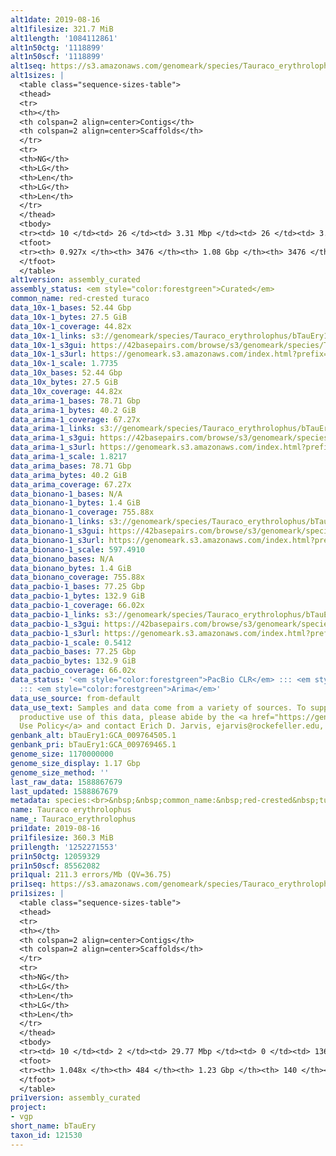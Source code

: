 ```yaml
---
alt1date: 2019-08-16
alt1filesize: 321.7 MiB
alt1length: '1084112861'
alt1n50ctg: '1118899'
alt1n50scf: '1118899'
alt1seq: https://s3.amazonaws.com/genomeark/species/Tauraco_erythrolophus/bTauEry1/assembly_curated/bTauEry1.alt.cur.20190816.fasta.gz
alt1sizes: |
  <table class="sequence-sizes-table">
  <thead>
  <tr>
  <th></th>
  <th colspan=2 align=center>Contigs</th>
  <th colspan=2 align=center>Scaffolds</th>
  </tr>
  <tr>
  <th>NG</th>
  <th>LG</th>
  <th>Len</th>
  <th>LG</th>
  <th>Len</th>
  </tr>
  </thead>
  <tbody>
  <tr><td> 10 </td><td> 26 </td><td> 3.31 Mbp </td><td> 26 </td><td> 3.31 Mbp </td></tr><tr><td> 20 </td><td> 67 </td><td> 2.49 Mbp </td><td> 67 </td><td> 2.49 Mbp </td></tr><tr><td> 30 </td><td> 121 </td><td> 1.86 Mbp </td><td> 121 </td><td> 1.86 Mbp </td></tr><tr><td> 40 </td><td> 194 </td><td> 1.44 Mbp </td><td> 194 </td><td> 1.44 Mbp </td></tr><tr style="background-color:#cccccc;"><td> 50 </td><td> 286 </td><td> 1.12 Mbp </td><td> 286 </td><td> 1.12 Mbp </td></tr><tr><td> 60 </td><td> 405 </td><td> 0.85 Mbp </td><td> 405 </td><td> 0.85 Mbp </td></tr><tr><td> 70 </td><td> 570 </td><td> 0.57 Mbp </td><td> 570 </td><td> 0.57 Mbp </td></tr><tr><td> 80 </td><td> 875 </td><td> 239.37 Kbp </td><td> 875 </td><td> 239.37 Kbp </td></tr><tr><td> 90 </td><td> 2319 </td><td> 41.45 Kbp </td><td> 2319 </td><td> 41.45 Kbp </td></tr><tr><td> 100 </td><td> 0 </td><td>  </td><td> 0 </td><td>  </td></tr></tbody>
  <tfoot>
  <tr><th> 0.927x </th><th> 3476 </th><th> 1.08 Gbp </th><th> 3476 </th><th> 1.08 Gbp </th></tr>
  </tfoot>
  </table>
alt1version: assembly_curated
assembly_status: <em style="color:forestgreen">Curated</em>
common_name: red-crested turaco
data_10x-1_bases: 52.44 Gbp
data_10x-1_bytes: 27.5 GiB
data_10x-1_coverage: 44.82x
data_10x-1_links: s3://genomeark/species/Tauraco_erythrolophus/bTauEry1/genomic_data/10x/<br>
data_10x-1_s3gui: https://42basepairs.com/browse/s3/genomeark/species/Tauraco_erythrolophus/bTauEry1/genomic_data/10x/
data_10x-1_s3url: https://genomeark.s3.amazonaws.com/index.html?prefix=species/Tauraco_erythrolophus/bTauEry1/genomic_data/10x/
data_10x-1_scale: 1.7735
data_10x_bases: 52.44 Gbp
data_10x_bytes: 27.5 GiB
data_10x_coverage: 44.82x
data_arima-1_bases: 78.71 Gbp
data_arima-1_bytes: 40.2 GiB
data_arima-1_coverage: 67.27x
data_arima-1_links: s3://genomeark/species/Tauraco_erythrolophus/bTauEry1/genomic_data/arima/<br>
data_arima-1_s3gui: https://42basepairs.com/browse/s3/genomeark/species/Tauraco_erythrolophus/bTauEry1/genomic_data/arima/
data_arima-1_s3url: https://genomeark.s3.amazonaws.com/index.html?prefix=species/Tauraco_erythrolophus/bTauEry1/genomic_data/arima/
data_arima-1_scale: 1.8217
data_arima_bases: 78.71 Gbp
data_arima_bytes: 40.2 GiB
data_arima_coverage: 67.27x
data_bionano-1_bases: N/A
data_bionano-1_bytes: 1.4 GiB
data_bionano-1_coverage: 755.88x
data_bionano-1_links: s3://genomeark/species/Tauraco_erythrolophus/bTauEry1/genomic_data/bionano/<br>
data_bionano-1_s3gui: https://42basepairs.com/browse/s3/genomeark/species/Tauraco_erythrolophus/bTauEry1/genomic_data/bionano/
data_bionano-1_s3url: https://genomeark.s3.amazonaws.com/index.html?prefix=species/Tauraco_erythrolophus/bTauEry1/genomic_data/bionano/
data_bionano-1_scale: 597.4910
data_bionano_bases: N/A
data_bionano_bytes: 1.4 GiB
data_bionano_coverage: 755.88x
data_pacbio-1_bases: 77.25 Gbp
data_pacbio-1_bytes: 132.9 GiB
data_pacbio-1_coverage: 66.02x
data_pacbio-1_links: s3://genomeark/species/Tauraco_erythrolophus/bTauEry1/genomic_data/pacbio/<br>
data_pacbio-1_s3gui: https://42basepairs.com/browse/s3/genomeark/species/Tauraco_erythrolophus/bTauEry1/genomic_data/pacbio/
data_pacbio-1_s3url: https://genomeark.s3.amazonaws.com/index.html?prefix=species/Tauraco_erythrolophus/bTauEry1/genomic_data/pacbio/
data_pacbio-1_scale: 0.5412
data_pacbio_bases: 77.25 Gbp
data_pacbio_bytes: 132.9 GiB
data_pacbio_coverage: 66.02x
data_status: '<em style="color:forestgreen">PacBio CLR</em> ::: <em style="color:forestgreen">10x</em>
  ::: <em style="color:forestgreen">Arima</em>'
data_use_source: from-default
data_use_text: Samples and data come from a variety of sources. To support fair and
  productive use of this data, please abide by the <a href="https://genome10k.soe.ucsc.edu/data-use-policies/">Data
  Use Policy</a> and contact Erich D. Jarvis, ejarvis@rockefeller.edu, with any questions.
genbank_alt: bTauEry1:GCA_009764505.1
genbank_pri: bTauEry1:GCA_009769465.1
genome_size: 1170000000
genome_size_display: 1.17 Gbp
genome_size_method: ''
last_raw_data: 1588867679
last_updated: 1588867679
metadata: species:<br>&nbsp;&nbsp;common_name:&nbsp;red-crested&nbsp;turaco<br>&nbsp;&nbsp;family:<br>&nbsp;&nbsp;&nbsp;&nbsp;name:&nbsp;Musophagidae<br>&nbsp;&nbsp;genome_size:&nbsp;1170000000<br>&nbsp;&nbsp;genome_size_method:&nbsp;null<br>&nbsp;&nbsp;individuals:<br>&nbsp;&nbsp;-&nbsp;short_name:&nbsp;bTauEry1<br>&nbsp;&nbsp;name:&nbsp;Tauraco&nbsp;erythrolophus<br>&nbsp;&nbsp;order:<br>&nbsp;&nbsp;&nbsp;&nbsp;name:&nbsp;Musophagiformes<br>&nbsp;&nbsp;short_name:&nbsp;bTauEry<br>&nbsp;&nbsp;taxon_id:&nbsp;121530<br>&nbsp;&nbsp;project:&nbsp;[&nbsp;vgp&nbsp;]<br>
name: Tauraco erythrolophus
name_: Tauraco_erythrolophus
pri1date: 2019-08-16
pri1filesize: 360.3 MiB
pri1length: '1252271553'
pri1n50ctg: 12059329
pri1n50scf: 85562082
pri1qual: 211.3 errors/Mb (QV=36.75)
pri1seq: https://s3.amazonaws.com/genomeark/species/Tauraco_erythrolophus/bTauEry1/assembly_curated/bTauEry1.pri.cur.20190816.fasta.gz
pri1sizes: |
  <table class="sequence-sizes-table">
  <thead>
  <tr>
  <th></th>
  <th colspan=2 align=center>Contigs</th>
  <th colspan=2 align=center>Scaffolds</th>
  </tr>
  <tr>
  <th>NG</th>
  <th>LG</th>
  <th>Len</th>
  <th>LG</th>
  <th>Len</th>
  </tr>
  </thead>
  <tbody>
  <tr><td> 10 </td><td> 2 </td><td> 29.77 Mbp </td><td> 0 </td><td> 136.89 Mbp </td></tr><tr><td> 20 </td><td> 6 </td><td> 25.72 Mbp </td><td> 1 </td><td> 133.26 Mbp </td></tr><tr><td> 30 </td><td> 11 </td><td> 21.08 Mbp </td><td> 2 </td><td> 105.53 Mbp </td></tr><tr><td> 40 </td><td> 17 </td><td> 16.82 Mbp </td><td> 3 </td><td> 93.02 Mbp </td></tr><tr style="background-color:#cccccc;"><td> 50 </td><td> 26 </td><td style="background-color:#88ff88;"> 12.06 Mbp </td><td> 5 </td><td style="background-color:#88ff88;"> 85.56 Mbp </td></tr><tr><td> 60 </td><td> 37 </td><td> 8.83 Mbp </td><td> 6 </td><td> 74.18 Mbp </td></tr><tr><td> 70 </td><td> 52 </td><td> 6.40 Mbp </td><td> 8 </td><td> 45.29 Mbp </td></tr><tr><td> 80 </td><td> 74 </td><td> 4.42 Mbp </td><td> 11 </td><td> 30.41 Mbp </td></tr><tr><td> 90 </td><td> 109 </td><td> 2.50 Mbp </td><td> 16 </td><td> 23.25 Mbp </td></tr><tr><td> 100 </td><td> 184 </td><td> 0.90 Mbp </td><td> 23 </td><td> 12.78 Mbp </td></tr></tbody>
  <tfoot>
  <tr><th> 1.048x </th><th> 484 </th><th> 1.23 Gbp </th><th> 140 </th><th> 1.25 Gbp </th></tr>
  </tfoot>
  </table>
pri1version: assembly_curated
project:
- vgp
short_name: bTauEry
taxon_id: 121530
---
```

